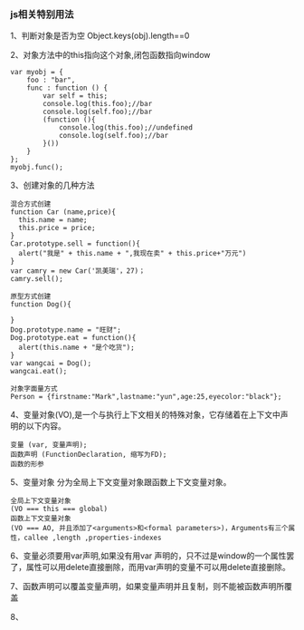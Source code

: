 ### js相关特别用法

  1、判断对象是否为空 Object.keys(obj).length==0
  
  2、对象方法中的this指向这个对象,闭包函数指向window

    var myobj = {
    	foo : "bar",
    	func : function () {
    		var self = this;
    		console.log(this.foo);//bar
    		console.log(self.foo);//bar
    		(function (){
    			console.log(this.foo);//undefined
    			console.log(self.foo);//bar
    		}())
    	}
    };
    myobj.func();
    
  3、创建对象的几种方法
  
    混合方式创建
    function Car (name,price){
      this.name = name;
      this.price = price;
    }
    Car.prototype.sell = function(){
      alert("我是" + this.name + ",我现在卖" + this.price+"万元")
    } 
    var camry = new Car('凯美瑞'，27)；
    camry.sell();
    
    原型方式创建
    function Dog(){
      
    }
    Dog.prototype.name = "旺财";
    Dog.prototype.eat = function(){
      alert(this.name + "是个吃货");
    }
    var wangcai = Dog();
    wangcai.eat();
    
    对象字面量方式
    Person = {firstname:"Mark",lastname:"yun",age:25,eyecolor:"black"};
    
  4、变量对象(VO),是一个与执行上下文相关的特殊对象，它存储着在上下文中声明的以下内容。
    
    变量 (var, 变量声明);
    函数声明 (FunctionDeclaration, 缩写为FD);
    函数的形参
    
  5、变量对象 分为全局上下文变量对象跟函数上下文变量对象。
  
    全局上下文变量对象 
    (VO === this === global)
    函数上下文变量对象 
    (VO === AO, 并且添加了<arguments>和<formal parameters>)，Arguments有三个属性，callee ,length ,properties-indexes
    
  6、变量必须要用var声明,如果没有用var 声明的，只不过是window的一个属性罢了，属性可以用delete直接删除，而用var声明的变量不可以用delete直接删除。

  7、函数声明可以覆盖变量声明，如果变量声明并且复制，则不能被函数声明所覆盖
  
  8、

  

